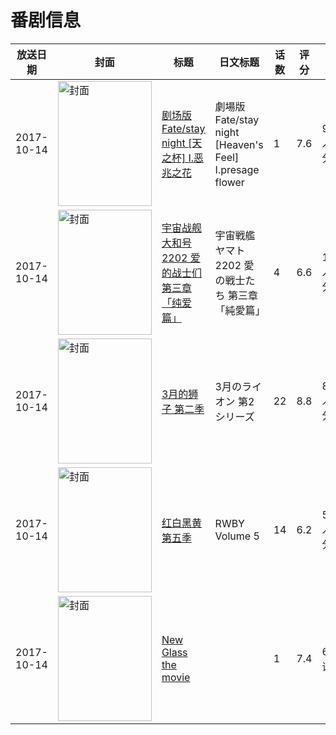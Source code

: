 # 番剧信息

|放送日期|封面|标题|日文标题|话数|评分|评分人数|
|---|---|---|---|---|---|---|
|2017-10-14|<img src="//lain.bgm.tv/pic/cover/c/34/9f/109375_o2NnF.jpg" alt="封面" style="width:150px;height:200px;object-fit:cover;">|[剧场版 Fate/stay night [天之杯] I.恶兆之花](https://bangumi.tv/subject/109375)|劇場版 Fate/stay night [Heaven's Feel] I.presage flower|1|7.6|9804人评分|
|2017-10-14|<img src="//lain.bgm.tv/pic/cover/c/7c/c5/192152_q8oNn.jpg" alt="封面" style="width:150px;height:200px;object-fit:cover;">|[宇宙战舰大和号2202 爱的战士们 第三章「纯爱篇」](https://bangumi.tv/subject/192152)|宇宙戦艦ヤマト2202 愛の戦士たち 第三章「純愛篇」|4|6.6|107人评分|
|2017-10-14|<img src="//lain.bgm.tv/pic/cover/c/5c/49/211567_pGm5Q.jpg" alt="封面" style="width:150px;height:200px;object-fit:cover;">|[3月的狮子 第二季](https://bangumi.tv/subject/211567)|3月のライオン 第2シリーズ|22|8.8|8506人评分|
|2017-10-14|<img src="//lain.bgm.tv/pic/cover/c/7d/b3/224720_SBBgF.jpg" alt="封面" style="width:150px;height:200px;object-fit:cover;">|[红白黑黄 第五季](https://bangumi.tv/subject/224720)|RWBY Volume 5|14|6.2|581人评分|
|2017-10-14|<img src="/img/no_icon_subject.png" alt="封面" style="width:150px;height:200px;object-fit:cover;">|[New Glass the movie](https://bangumi.tv/subject/360361)||1|7.4|64人评分|

